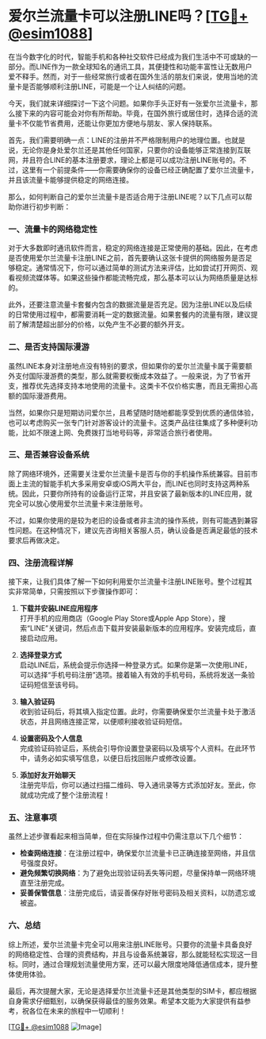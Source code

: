 # 爱尔兰流量卡可以注册LINE吗？[[TG💪+ @esim1088](https://t.me/s/esim1088)]

在当今数字化的时代，智能手机和各种社交软件已经成为我们生活中不可或缺的一部分。而LINE作为一款全球知名的通讯工具，其便捷性和功能丰富性让无数用户爱不释手。然而，对于一些经常旅行或者在国外生活的朋友们来说，使用当地的流量卡是否能够顺利注册LINE，可能是一个让人纠结的问题。

今天，我们就来详细探讨一下这个问题。如果你手头正好有一张爱尔兰流量卡，那么接下来的内容可能会对你有所帮助。毕竟，在国外旅行或居住时，选择合适的流量卡不仅能节省费用，还能让你更加方便地与朋友、家人保持联系。

首先，我们需要明确一点：LINE的注册并不严格限制用户的地理位置。也就是说，无论你是身处爱尔兰还是其他任何国家，只要你的设备能够正常连接到互联网，并且符合LINE的基本注册要求，理论上都是可以成功注册LINE账号的。不过，这里有一个前提条件——你需要确保你的设备已经正确配置了爱尔兰流量卡，并且该流量卡能够提供稳定的网络连接。

那么，如何判断自己的爱尔兰流量卡是否适合用于注册LINE呢？以下几点可以帮助你进行初步判断：

### 一、流量卡的网络稳定性

对于大多数即时通讯软件而言，稳定的网络连接是正常使用的基础。因此，在考虑是否使用爱尔兰流量卡注册LINE之前，首先要确认这张卡提供的网络服务是否足够稳定。通常情况下，你可以通过简单的测试方法来评估，比如尝试打开网页、观看视频流媒体等。如果这些操作都能流畅完成，那么基本可以认为网络质量是达标的。

此外，还要注意流量卡套餐内包含的数据流量是否充足。因为注册LINE以及后续的日常使用过程中，都需要消耗一定的数据流量。如果套餐内的流量有限，建议提前了解清楚超出部分的价格，以免产生不必要的额外开支。

### 二、是否支持国际漫游

虽然LINE本身对注册地点没有特别的要求，但如果你的爱尔兰流量卡属于需要额外支付国际漫游费的类型，那么就需要权衡成本效益了。一般来说，为了节省开支，推荐优先选择支持本地使用的流量卡。这类卡不仅价格实惠，而且无需担心高额的国际漫游费用。

当然，如果你只是短期访问爱尔兰，且希望随时随地都能享受到优质的通信体验，也可以考虑购买一张专门针对游客设计的流量卡。这类产品往往集成了多种便利功能，比如不限速上网、免费拨打当地号码等，非常适合旅行者使用。

### 三、是否兼容设备系统

除了网络环境外，还需要关注爱尔兰流量卡是否与你的手机操作系统兼容。目前市面上主流的智能手机大多采用安卓或iOS两大平台，而LINE也同时支持这两种系统。因此，只要你所持有的设备运行正常，并且安装了最新版本的LINE应用，就完全可以放心使用爱尔兰流量卡来注册账号。

不过，如果你使用的是较为老旧的设备或者非主流的操作系统，则有可能遇到兼容性问题。在这种情况下，建议先咨询相关客服人员，确认设备是否满足最低的技术要求后再做决定。

### 四、注册流程详解

接下来，让我们具体了解一下如何利用爱尔兰流量卡注册LINE账号。整个过程其实非常简单，只需按照以下步骤操作即可：

1. **下载并安装LINE应用程序**  
   打开手机的应用商店（Google Play Store或Apple App Store），搜索“LINE”关键词，然后点击下载并安装最新版本的应用程序。安装完成后，直接启动应用。

2. **选择登录方式**  
   启动LINE后，系统会提示你选择一种登录方式。如果你是第一次使用LINE，可以选择“手机号码注册”选项。接着输入有效的手机号码，系统将发送一条验证码短信至该号码。

3. **输入验证码**  
   收到验证码后，将其填入指定位置。此时，你需要确保爱尔兰流量卡处于激活状态，并且网络连接正常，以便顺利接收验证码短信。

4. **设置密码及个人信息**  
   完成验证码验证后，系统会引导你设置登录密码以及填写个人资料。在此环节中，请务必如实填写信息，以便日后找回账户或修改设置。

5. **添加好友开始聊天**  
   注册完毕后，你可以通过扫描二维码、导入通讯录等方式添加好友。至此，你就成功完成了整个注册流程！

### 五、注意事项

虽然上述步骤看起来相当简单，但在实际操作过程中仍需注意以下几个细节：

- **检查网络连接**：在注册过程中，确保爱尔兰流量卡已正确连接至网络，并且信号强度良好。
- **避免频繁切换网络**：为了避免出现验证码丢失等问题，尽量保持单一网络环境直至注册完成。
- **妥善保管信息**：注册完成后，请妥善保存好账号密码及相关资料，以防遗忘或被盗。

### 六、总结

综上所述，爱尔兰流量卡完全可以用来注册LINE账号。只要你的流量卡具备良好的网络稳定性、合理的资费结构，并且与设备系统兼容，那么就能轻松实现这一目标。同时，通过合理规划流量使用方案，还可以最大限度地降低通信成本，提升整体使用体验。

最后，再次提醒大家，无论是选择爱尔兰流量卡还是其他类型的SIM卡，都应根据自身需求仔细甄别，以确保获得最佳的服务效果。希望本文能为大家提供有益参考，祝各位在未来的旅程中一切顺利！ 

[[TG💪+ @esim1088](https://t.me/s/esim1088) ![Image](https://i.postimg.cc/4NQfJmqS/Snipaste-2025-05-13-00-14-12.png)]
